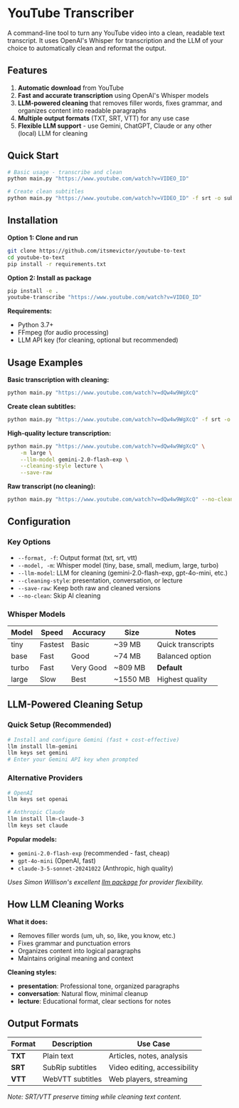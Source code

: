 # YouTube Transcriber

A command-line tool to turn any YouTube video into a clean, readable text transcript. It uses OpenAI's Whisper for transcription and the LLM of your choice to automatically clean and reformat the output.

## Features

1. **Automatic download** from YouTube
1. **Fast and accurate transcription** using OpenAI's Whisper models
2. **LLM-powered cleaning** that removes filler words, fixes grammar, and organizes content into readable paragraphs
3. **Multiple output formats** (TXT, SRT, VTT) for any use case
4. **Flexible LLM support** - use Gemini, ChatGPT, Claude or any other (local) LLM for cleaning

## Quick Start

```bash
# Basic usage - transcribe and clean
python main.py "https://www.youtube.com/watch?v=VIDEO_ID"

# Create clean subtitles
python main.py "https://www.youtube.com/watch?v=VIDEO_ID" -f srt -o subtitles.srt
```

## Installation

**Option 1: Clone and run**
```bash
git clone https://github.com/itsmevictor/youtube-to-text
cd youtube-to-text
pip install -r requirements.txt
```

**Option 2: Install as package**
```bash
pip install -e .
youtube-transcribe "https://www.youtube.com/watch?v=VIDEO_ID"
```

**Requirements:**
- Python 3.7+
- FFmpeg (for audio processing)
- LLM API key (for cleaning, optional but recommended)

## Usage Examples

**Basic transcription with cleaning:**
```bash
python main.py "https://www.youtube.com/watch?v=dQw4w9WgXcQ"
```

**Create clean subtitles:**
```bash
python main.py "https://www.youtube.com/watch?v=dQw4w9WgXcQ" -f srt -o subtitles.srt
```

**High-quality lecture transcription:**
```bash
python main.py "https://www.youtube.com/watch?v=dQw4w9WgXcQ" \
    -m large \
    --llm-model gemini-2.0-flash-exp \
    --cleaning-style lecture \
    --save-raw
```

**Raw transcript (no cleaning):**
```bash
python main.py "https://www.youtube.com/watch?v=dQw4w9WgXcQ" --no-clean
```

## Configuration

### Key Options
- `--format, -f`: Output format (txt, srt, vtt)
- `--model, -m`: Whisper model (tiny, base, small, medium, large, turbo)
- `--llm-model`: LLM for cleaning (gemini-2.0-flash-exp, gpt-4o-mini, etc.)
- `--cleaning-style`: presentation, conversation, or lecture
- `--save-raw`: Keep both raw and cleaned versions
- `--no-clean`: Skip AI cleaning

### Whisper Models
| Model | Speed | Accuracy | Size | Notes |
|-------|-------|----------|------|-------|
| tiny | Fastest | Basic | ~39 MB | Quick transcripts |
| base | Fast | Good | ~74 MB | Balanced option |
| turbo | Fast | Very Good | ~809 MB | **Default** |
| large | Slow | Best | ~1550 MB | Highest quality |

## LLM-Powered Cleaning Setup

### Quick Setup (Recommended)
```bash
# Install and configure Gemini (fast + cost-effective)
llm install llm-gemini
llm keys set gemini
# Enter your Gemini API key when prompted
```

### Alternative Providers
```bash
# OpenAI
llm keys set openai

# Anthropic Claude  
llm install llm-claude-3
llm keys set claude
```

**Popular models:**
- `gemini-2.0-flash-exp` (recommended - fast, cheap)
- `gpt-4o-mini` (OpenAI, fast)  
- `claude-3-5-sonnet-20241022` (Anthropic, high quality)

*Uses Simon Willison's excellent [llm package](https://github.com/simonw/llm) for provider flexibility.*

## How LLM Cleaning Works

**What it does:**
- Removes filler words (um, uh, so, like, you know, etc.)
- Fixes grammar and punctuation errors  
- Organizes content into logical paragraphs
- Maintains original meaning and context

**Cleaning styles:**
- **presentation**: Professional tone, organized paragraphs
- **conversation**: Natural flow, minimal cleanup
- **lecture**: Educational format, clear sections for notes

## Output Formats

| Format | Description | Use Case |
|--------|-------------|----------|
| **TXT** | Plain text | Articles, notes, analysis |
| **SRT** | SubRip subtitles | Video editing, accessibility |
| **VTT** | WebVTT subtitles | Web players, streaming |

*Note: SRT/VTT preserve timing while cleaning text content.*